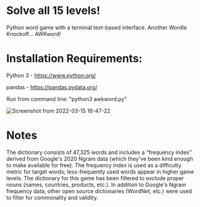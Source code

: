 # Solve all 15 levels!
Python word game with a terminal text-based interface.  Another Wordle Knockoff... AWKword!

# Installation Requirements:
Python 3 - https://www.python.org/

pandas - https://pandas.pydata.org/

Run from command line:  "python3 awkword.py"


![Screenshot from 2022-03-15 16-47-22](https://user-images.githubusercontent.com/101674931/158484934-eb48f7c7-fb89-4212-ab2a-726753c9a542.png)

# Notes

The dictionary consists of 47,325 words and includes a "frequency index" derived from Google's 2020 Ngram data (which they've been kind enough to make available for free).  The frequency index is used as a difficulty metric for target words; less-frequently used words appear in higher game levels.  The dictionary for this game has been filtered to exclude proper nouns (names, countries, products, etc.).  In addition to Google's Ngram frequency data, other open source dictionaries (WordNet, etc.) were used to filter for commonality and validity.

